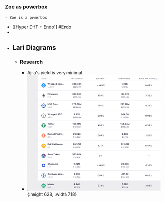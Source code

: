 ### Zoe as powerbox
	- Zoe is a powerbox
- [[Hyper DHT + Endo]] #Endo
-
- ## Lari Diagrams
	- ### Research
		- Ajna's yield is very minimal.
		- ![aave-rates.png](../assets/aave-rates_1692027367375_0.png){:height 628, :width 718}